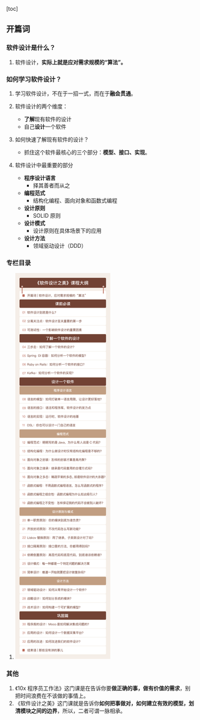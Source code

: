 [toc]

## 开篇词

### 软件设计是什么？

1.  软件设计，**实际上就是应对需求规模的“算法”。**

### 如何学习软件设计？

1.  学习软件设计，不在于一招一式，而在于**融会贯通**。

2.  软件设计的两个维度：
    -   **了解**现有软件的设计
    -   自己**设计**一个软件
3.  如何快速了解现有软件的设计？
    -   抓住这个软件最核心的三个部分：**模型、接口、实现**。
4.  软件设计中最重要的部分
    -   **程序设计语言**
        -   择其善者而从之
    -   **编程范式**
        -   结构化编程、面向对象和函数式编程
    -   **设计原则**
        -   SOLID 原则
    -   **设计模式**
        -   设计原则在具体场景下的应用
    -   **设计方法**
        -   领域驱动设计（DDD）

### 专栏目录

1.  ![img](imgs/62edbd37324ea5b7af4da7c15b4d9431.jpg)

### 其他

1.  《10x 程序员工作法》这门课是在告诉你要**做正确的事，做有价值的需求**，别把时间浪费在不该做的事情上。
2.  《软件设计之美》这门课就是告诉你**如何把事做对，如何建立有效的模型，划清模块之间的边界**，所以，二者可谓一脉相承。

